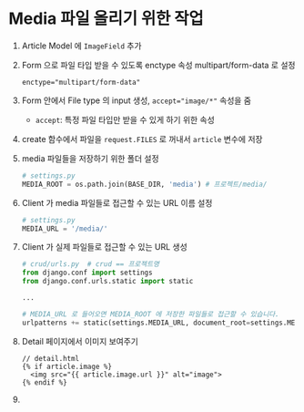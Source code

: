 # Media 파일 올리기 위한 작업

1. Article Model 에 `ImageField` 추가

2. Form 으로 파일 타입 받을 수 있도록 enctype 속성 multipart/form-data 로 설정

   `enctype="multipart/form-data"`

3. Form 안에서 File type 의 input 생성, `accept="image/*"` 속성을 줌

   - `accept`: 특정 파일 타입만 받을 수 있게 하기 위한 속성

4. create 함수에서 파일을 `request.FILES` 로 꺼내서 `article` 변수에 저장

5. media 파일들을 저장하기 위한 폴더 설정

   ```python
   # settings.py
   MEDIA_ROOT = os.path.join(BASE_DIR, 'media') # 프로젝트/media/
   ```

6. Client 가 media 파일들로 접근할 수 있는 URL 이름 설정

   ```python
   # settings.py
   MEDIA_URL = '/media/'
   ```

7. Client 가 실제 파일들로 접근할 수 있는 URL 생성

   ```python
   # crud/urls.py  # crud == 프로젝트명
   from django.conf import settings
   from django.conf.urls.static import static
   
   ...
   
   # MEDIA_URL 로 들어오면 MEDIA_ROOT 에 저장한 파일들로 접근할 수 있습니다.
   urlpatterns += static(settings.MEDIA_URL, document_root=settings.MEDIA_ROOT)
   ```

8. Detail 페이지에서 이미지 보여주기

   ```django
   // detail.html
   {% if article.image %}
     <img src="{{ article.image.url }}" alt="image">
   {% endif %}
   ```

9. 